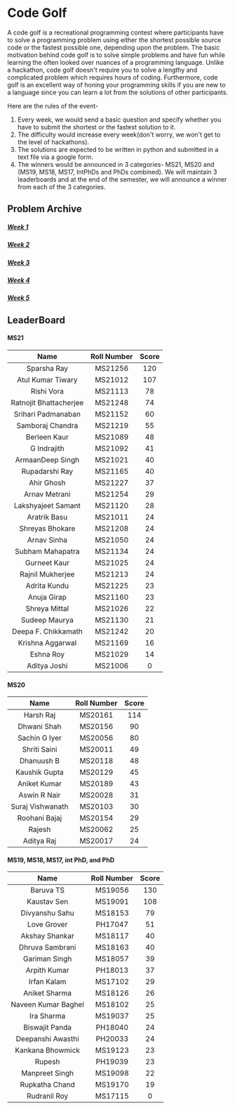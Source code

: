 # Code Golf
A code golf is a recreational programming contest where participants have to solve a programming problem using either the shortest possible source code or the fastest possible one, depending upon the problem. The basic motivation behind code golf is to solve simple problems and have fun while learning the often looked over nuances of a programming language. Unlike a hackathon, code golf doesn't require you to solve a lengthy and complicated problem which requires hours of coding. Furthermore, code golf is an excellent way of honing your programming skills if you are new to a language since you can learn a lot from the solutions of other participants.


Here are the rules of the event-

1. Every week, we would send a basic question and specify whether you have to submit the shortest or the fastest solution to it.
2. The difficulty would increase every week(don't worry, we won't get to the level of hackathons).
3. The solutions are expected to be written in python and submitted in a text file via a google form.
4. The winners would be announced in 3 categories- MS21, MS20 and (MS19, MS18, MS17, IntPhDs and PhDs combined). We will maintain 3 leaderboards and at the end of the semester, we will announce a winner from each of the 3 categories.

## Problem Archive
##### [Week 1](problems/week1.md)
##### [Week 2](problems/week2.md)
##### [Week 3](problems/week3.md)
##### [Week 4](problems/week4.md)
##### [Week 5](problems/week5.md)

## LeaderBoard

#### MS21

**Name**|**Roll Number**|**Score**
:-----:|:-----:|:-----:
Sparsha Ray|MS21256|120
Atul Kumar Tiwary|MS21012|107
Rishi Vora|MS21113|78
Ratnojit Bhattacherjee|MS21248|74
Srihari Padmanaban|MS21152|60
Samboraj Chandra|MS21219|55
Berleen Kaur |MS21089|48
G Indrajith|MS21092|41
ArmaanDeep Singh|MS21021|40
Rupadarshi Ray|MS21165|40
Ahir Ghosh|MS21227|37
Arnav Metrani|MS21254|29
Lakshyajeet Samant|MS21120|28
Aratrik Basu|MS21011|24
Shreyas Bhokare |MS21208|24
Arnav Sinha|MS21050|24
Subham Mahapatra|MS21134|24
Gurneet Kaur|MS21025|24
Rajnil Mukherjee|MS21213|24
Adrita Kundu|MS21225|23
Anuja Girap|MS21160|23
Shreya Mittal|MS21026|22
Sudeep Maurya|MS21130|21
Deepa F. Chikkamath|MS21242|20
Krishna Aggarwal|MS21169|16
Eshna Roy|MS21029|14
Aditya Joshi|MS21006|0

#### MS20

**Name**|**Roll Number**|**Score**
:-----:|:-----:|:-----:
Harsh Raj|MS20161|114
Dhwani Shah|MS20156|90
Sachin G Iyer|MS20056|80
Shriti Saini|MS20011|49
Dhanuush B|MS20118|48
Kaushik Gupta|MS20129|45
Aniket Kumar|MS20189|43  
Aswin R Nair|MS20028|31
Suraj Vishwanath|MS20103|30
Roohani Bajaj|MS20154|29
Rajesh|MS20062|25
Aditya Raj|MS20017|24

#### MS19, MS18, MS17, int PhD, and PhD

**Name**|**Roll Number**|**Score**
:-----:|:-----:|:-----:
Baruva TS|MS19056|130
Kaustav Sen|MS19091|108
Divyanshu Sahu|MS18153|79
Love Grover|PH17047|51
Akshay Shankar|MS18117|40
Dhruva Sambrani|MS18163|40
Gariman Singh|MS18057|39
Arpith Kumar|PH18013|37
Irfan Kalam|MS17102|29
Aniket Sharma|MS18126|26
Naveen Kumar Baghel|MS18102|25
Ira Sharma|MS19037|25
Biswajit Panda|PH18040|24
Deepanshi Awasthi|PH20033|24
Kankana Bhowmick|MS19123|23
Rupesh|PH19039|23
Manpreet Singh|MS19098|22
Rupkatha Chand|MS19170|19
Rudranil Roy|MS17115|0
